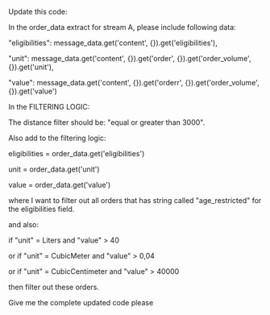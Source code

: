 Update this code:



In the order_data extract  for stream A, please include following data:

"eligibilities": message_data.get('content', {}).get('eligibilities'),

"unit": message_data.get('content', {}).get('order', {}).get('order_volume', {}).get('unit'),

"value": message_data.get('content', {}).get('orderr', {}).get('order_volume', {}).get('value')



In the FILTERING LOGIC:

The distance filter should be:  "equal or greater than 3000".



Also add to the filtering logic:

eligibilities = order_data.get('eligibilities')

unit = order_data.get('unit')

value = order_data.get('value')



where I want to filter out all orders that has string called "age_restricted" for the eligibilities field. 

and also:

if "unit" = Liters and "value" > 40

or if "unit" = CubicMeter and "value" > 0,04

or if "unit" = CubicCentimeter and "value" > 40000



then filter out these orders.    





Give me the complete updated code please

